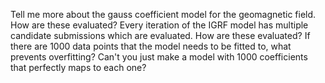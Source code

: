 Tell me more about the gauss coefficient model for the geomagnetic field. How are these evaluated? Every iteration of the IGRF model has multiple candidate submissions which are evaluated. How are these evaluated? If there are 1000 data points that the model needs to be fitted to, what prevents overfitting? Can't you just make a model with 1000 coefficients that perfectly maps to each one?